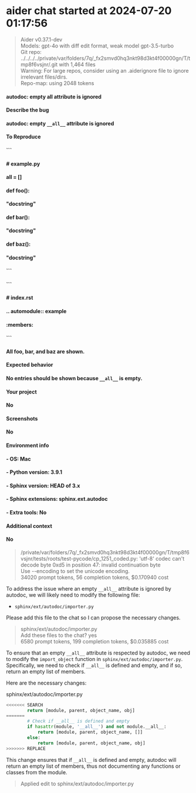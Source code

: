 
# aider chat started at 2024-07-20 01:17:56

> Aider v0.37.1-dev  
> Models: gpt-4o with diff edit format, weak model gpt-3.5-turbo  
> Git repo: ../../../../private/var/folders/7q/_fx2smvd0hq3nkt98d3kt4f00000gn/T/tmp8f6vsjnr/.git with 1,464 files  
> Warning: For large repos, consider using an .aiderignore file to ignore irrelevant files/dirs.  
> Repo-map: using 2048 tokens  

#### autodoc: empty __all__ attribute is ignored  
#### **Describe the bug**  
#### autodoc: empty `__all__` attribute is ignored  
####   
#### **To Reproduce**  
#### ```  
#### # example.py  
#### __all__ = []  
####   
####   
#### def foo():  
####     "docstring"  
####   
####   
#### def bar():  
####     "docstring"  
####   
####   
#### def baz():  
####     "docstring"  
#### ```  
#### ```  
#### # index.rst  
#### .. automodule:: example  
####    :members:  
#### ```  
####   
#### All foo, bar, and baz are shown.  
####   
#### **Expected behavior**  
#### No entries should be shown because `__all__` is empty.  
####   
#### **Your project**  
#### No  
####   
#### **Screenshots**  
#### No  
####   
#### **Environment info**  
#### - OS: Mac  
#### - Python version: 3.9.1  
#### - Sphinx version: HEAD of 3.x  
#### - Sphinx extensions: sphinx.ext.autodoc  
#### - Extra tools: No  
####   
#### **Additional context**  
#### No  
> /private/var/folders/7q/_fx2smvd0hq3nkt98d3kt4f00000gn/T/tmp8f6vsjnr/tests/roots/test-pycode/cp_1251_coded.py: 'utf-8' codec can't decode byte 0xd5 in position 47: invalid continuation byte  
> Use --encoding to set the unicode encoding.  
> 34020 prompt tokens, 56 completion tokens, $0.170940 cost  

To address the issue where an empty `__all__` attribute is ignored by autodoc, we will likely need to modify the following file:

- `sphinx/ext/autodoc/importer.py`

Please add this file to the chat so I can propose the necessary changes.

> sphinx/ext/autodoc/importer.py  
> Add these files to the chat? yes  
> 6580 prompt tokens, 199 completion tokens, $0.035885 cost  

To ensure that an empty `__all__` attribute is respected by autodoc, we need to modify the `import_object` function in `sphinx/ext/autodoc/importer.py`. Specifically, we need to check if `__all__` is defined and empty, and if so, return an empty list of members.

Here are the necessary changes:

sphinx/ext/autodoc/importer.py
```python
<<<<<<< SEARCH
        return [module, parent, object_name, obj]
=======
        # Check if __all__ is defined and empty
        if hasattr(module, '__all__') and not module.__all__:
            return [module, parent, object_name, []]
        else:
            return [module, parent, object_name, obj]
>>>>>>> REPLACE
```

This change ensures that if `__all__` is defined and empty, autodoc will return an empty list of members, thus not documenting any functions or classes from the module.

> Applied edit to sphinx/ext/autodoc/importer.py  
